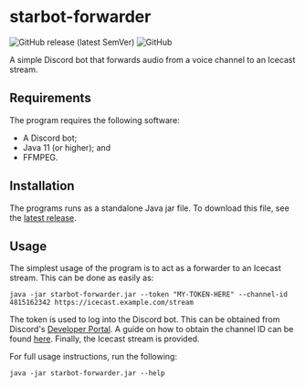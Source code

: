 # starbot-forwarder
![GitHub release (latest SemVer)](https://img.shields.io/github/v/release/StAndrewsRadio/starbot-forwarder?sort=semver&style=flat-square)
![GitHub](https://img.shields.io/github/license/StAndrewsRadio/starbot-forwarder?style=flat-square)

A simple Discord bot that forwards audio from a voice channel to an Icecast stream.

## Requirements
The program requires the following software:
- A Discord bot;
- Java 11 (or higher); and
- FFMPEG.

## Installation
The programs runs as a standalone Java jar file.
To download this file, see the [latest release](https://github.com/StAndrewsRadio/starbot-forwarder/releases/latest).

## Usage
The simplest usage of the program is to act as a forwarder to an Icecast stream. 
This can be done as easily as:
```shell
java -jar starbot-forwarder.jar --token "MY-TOKEN-HERE" --channel-id 4815162342 https://icecast.example.com/stream
```

The token is used to log into the Discord bot. This can be obtained from Discord's [Developer Portal](https://discord.com/developers/docs/intro). A guide on how to obtain the channel ID can be found [here](https://support.discord.com/hc/en-us/articles/206346498-Where-can-I-find-my-User-Server-Message-ID-). Finally, the Icecast stream is provided.

For full usage instructions, run the following:
```shell
java -jar starbot-forwarder.jar --help
```
